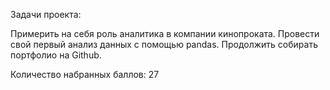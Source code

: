 Задачи проекта:

Примерить на себя роль аналитика в компании кинопроката.
Провести свой первый анализ данных с помощью pandas.
Продолжить собирать портфолио на Github.

Количество набранных баллов: 27